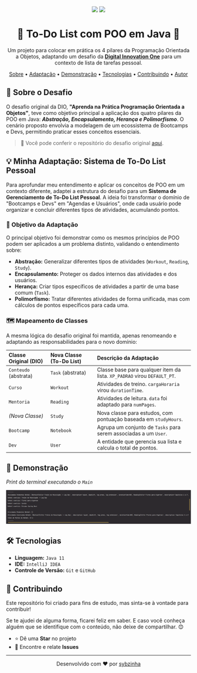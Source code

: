 <br>

<div align="center">
  <img src="https://img.shields.io/badge/Java-ED8B00?style=for-the-badge&logo=openjdk&logoColor=white" />
  <img src="https://img.shields.io/badge/status-conclu%C3%ADdo-brightgreen?style=for-the-badge" />
</div>


<h1 align="center">📝 To-Do List com POO em Java 📝</h1>

<p align="center">
  Um projeto para colocar em prática os 4 pilares da Programação Orientada a Objetos, adaptando um desafio da <strong><a href="https://web.digitalinnovation.one/">Digital Innovation One</a></strong> para um contexto de lista de tarefas pessoal.
</p>



<p align="center">
  <a href="#-sobre-o-desafio">Sobre</a> •
  <a href="#-minha-adaptação">Adaptação</a> •
  <a href="#-demonstração">Demonstração</a> •
  <a href="#-tecnologias">Tecnologias</a> •
  <a href="#-contribuindo">Contribuindo</a> •
  <a href="#-autor">Autor</a>
</p>


## 🌟 Sobre o Desafio <a name="-sobre-o-desafio"></a>

O desafio original da DIO, **"Aprenda na Prática Programação Orientada a Objetos"**, teve como objetivo principal a aplicação dos quatro pilares da POO em Java: ***Abstração, Encapsulamento, Herança e Polimorfismo***. O cenário proposto envolvia a modelagem de um ecossistema de Bootcamps e Devs, permitindo praticar esses conceitos essenciais.


> 🔗 Você pode conferir o repositório do desafio original [aqui](https://github.com/cami-la/desafio-poo-dio).



## 💡 Minha Adaptação: Sistema de To-Do List Pessoal <a name="-minha-adaptação"></a>

Para aprofundar meu entendimento e aplicar os conceitos de POO em um contexto diferente, adaptei a estrutura do desafio para um **Sistema de Gerenciamento de To-Do List Pessoal**. A ideia foi transformar o domínio de "Bootcamps e Devs" em "Agendas e Usuários", onde cada usuário pode organizar e concluir diferentes tipos de atividades, acumulando pontos.


### 🎯 Objetivo da Adaptação

O principal objetivo foi demonstrar como os mesmos princípios de POO podem ser aplicados a um problema distinto, validando o entendimento sobre:

-   **Abstração:** Generalizar diferentes tipos de atividades (`Workout`, `Reading`, `Study`).
-   **Encapsulamento:** Proteger os dados internos das atividades e dos usuários.
-   **Herança:** Criar tipos específicos de atividades a partir de uma base comum (`Task`).
-   **Polimorfismo:** Tratar diferentes atividades de forma unificada, mas com cálculos de pontos específicos para cada uma.


### 🗺️ Mapeamento de Classes

A mesma lógica do desafio original foi mantida, apenas renomeando e adaptando as responsabilidades para o novo domínio:

| Classe Original (DIO) | Nova Classe (To-Do List) | Descrição da Adaptação |
| :--- | :--- | :--- |
| `Conteudo` (abstrata) | `Task` (abstrata) | Classe base para qualquer item da lista. `XP_PADRAO` virou `DEFAULT_PT`. |
| `Curso` | `Workout` | Atividades de treino. `cargaHoraria` virou `durationTime`. |
| `Mentoria` | `Reading` | Atividades de leitura. `data` foi adaptado para `numPages`. |
| *(Nova Classe)* | `Study` | Nova classe para estudos, com pontuação baseada em `studyHours`. |
| `Bootcamp` | `Notebook` | Agrupa um conjunto de `Tasks` para serem associadas a um `User`. |
| `Dev` | `User` | A entidade que gerencia sua lista e calcula o total de pontos. |


## 📸 Demonstração <a name="-demonstração"></a>

*Print do terminal executando o `Main`*

![Demonstração do Projeto](src/br/com/dio/challenge/dominio/img.png)


## 🛠️ Tecnologias <a name="-tecnologias"></a>

-   **Linguagem:** `Java 11`
-   **IDE:** `IntelliJ IDEA`
-   **Controle de Versão:** `Git` e `GitHub`



## 🤝 Contribuindo <a name="-contribuindo"></a>

Este repositório foi criado para fins de estudo, mas sinta-se à vontade para contribuir!

Se te ajudei de alguma forma, ficarei feliz em saber. E caso você conheça alguém que se identifique com o conteúdo, não deixe de compartilhar. 😊

-   ⭐ Dê uma **Star** no projeto
-   🐛 Encontre e relate **Issues**

---

<p align="center">
  Desenvolvido com ❤️ por <a href="https://github.com/sybzinha">sybzinha</a>
</p>